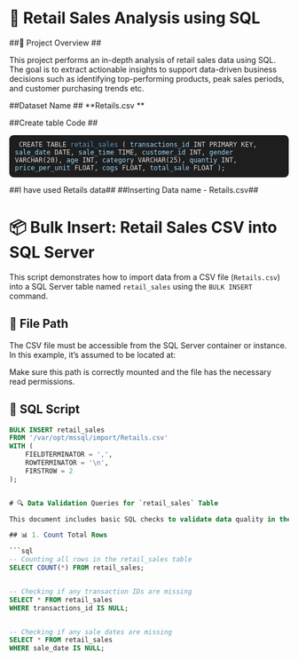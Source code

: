 # 🛒 Retail Sales Analysis using SQL

##📌 Project Overview ##

This project performs an in-depth analysis of retail sales data using SQL. The goal is to extract actionable insights to support data-driven business decisions such as identifying top-performing products, peak sales periods, and customer purchasing trends etc.

##Dataset Name ##
**Retails.csv **

##Create table Code ##
  <pre style="background:#1e1e1e;color:#dcdcdc;padding:10px;border-radius:8px;"><code> CREATE TABLE <span style="color:#569cd6;">retail_sales</span> ( <span style="color:#9cdcfe;">transactions_id</span> INT PRIMARY KEY, <span style="color:#9cdcfe;">sale_date</span> DATE, <span style="color:#9cdcfe;">sale_time</span> TIME, <span style="color:#9cdcfe;">customer_id</span> INT, <span style="color:#9cdcfe;">gender</span> VARCHAR(20), <span style="color:#9cdcfe;">age</span> INT, <span style="color:#9cdcfe;">category</span> VARCHAR(25), <span style="color:#9cdcfe;">quantiy</span> INT, <span style="color:#9cdcfe;">price_per_unit</span> FLOAT, <span style="color:#9cdcfe;">cogs</span> FLOAT, <span style="color:#9cdcfe;">total_sale</span> FLOAT ); </code></pre>


  ##I have used Retails data##
  ##Inserting Data name - Retails.csv##
  # 📦 Bulk Insert: Retail Sales CSV into SQL Server

This script demonstrates how to import data from a CSV file (`Retails.csv`) into a SQL Server table named `retail_sales` using the `BULK INSERT` command.

## 📁 File Path
The CSV file must be accessible from the SQL Server container or instance. In this example, it’s assumed to be located at:


Make sure this path is correctly mounted and the file has the necessary read permissions.

## 🧾 SQL Script

```sql
BULK INSERT retail_sales
FROM '/var/opt/mssql/import/Retails.csv'
WITH (
    FIELDTERMINATOR = ',',
    ROWTERMINATOR = '\n',
    FIRSTROW = 2
);


# 🔍 Data Validation Queries for `retail_sales` Table

This document includes basic SQL checks to validate data quality in the `retail_sales` table after importing a CSV file.

## 📊 1. Count Total Rows

```sql
-- Counting all rows in the retail_sales table
SELECT COUNT(*) FROM retail_sales;


-- Checking if any transaction IDs are missing
SELECT * FROM retail_sales
WHERE transactions_id IS NULL;


-- Checking if any sale dates are missing
SELECT * FROM retail_sales
WHERE sale_date IS NULL;





